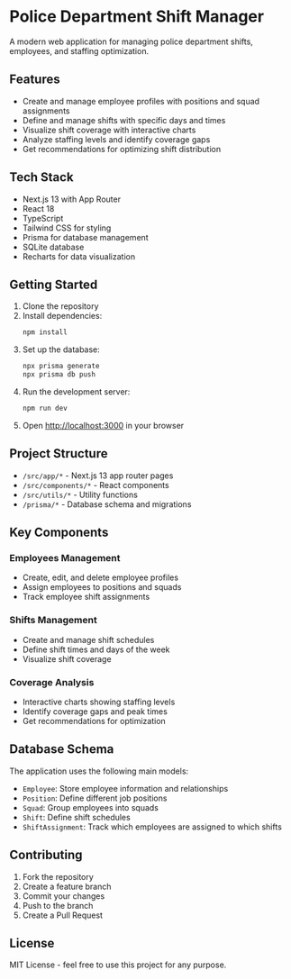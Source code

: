 # Police Department Shift Manager

A modern web application for managing police department shifts, employees, and staffing optimization.

## Features

- Create and manage employee profiles with positions and squad assignments
- Define and manage shifts with specific days and times
- Visualize shift coverage with interactive charts
- Analyze staffing levels and identify coverage gaps
- Get recommendations for optimizing shift distribution

## Tech Stack

- Next.js 13 with App Router
- React 18
- TypeScript
- Tailwind CSS for styling
- Prisma for database management
- SQLite database
- Recharts for data visualization

## Getting Started

1. Clone the repository
2. Install dependencies:
   ```bash
   npm install
   ```
3. Set up the database:
   ```bash
   npx prisma generate
   npx prisma db push
   ```
4. Run the development server:
   ```bash
   npm run dev
   ```
5. Open [http://localhost:3000](http://localhost:3000) in your browser

## Project Structure

- `/src/app/*` - Next.js 13 app router pages
- `/src/components/*` - React components
- `/src/utils/*` - Utility functions
- `/prisma/*` - Database schema and migrations

## Key Components

### Employees Management
- Create, edit, and delete employee profiles
- Assign employees to positions and squads
- Track employee shift assignments

### Shifts Management
- Create and manage shift schedules
- Define shift times and days of the week
- Visualize shift coverage

### Coverage Analysis
- Interactive charts showing staffing levels
- Identify coverage gaps and peak times
- Get recommendations for optimization

## Database Schema

The application uses the following main models:

- `Employee`: Store employee information and relationships
- `Position`: Define different job positions
- `Squad`: Group employees into squads
- `Shift`: Define shift schedules
- `ShiftAssignment`: Track which employees are assigned to which shifts

## Contributing

1. Fork the repository
2. Create a feature branch
3. Commit your changes
4. Push to the branch
5. Create a Pull Request

## License

MIT License - feel free to use this project for any purpose.